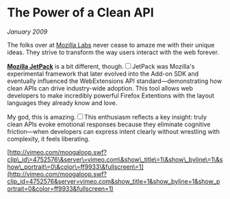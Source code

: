 # The Power of a Clean API
*January 2009*





  The folks over at [Mozilla Labs](http://mozillalabs.com/) never cease to amaze me with their unique ideas. They strive to transform the way users interact with the web forever.

 [**Mozilla JetPack**](https://jetpack.mozillalabs.com/) is a bit different, though.<label for="sn-1" class="margin-toggle sidenote-number"></label><input type="checkbox" id="sn-1" class="margin-toggle"/><span class="sidenote">JetPack was Mozilla's experimental framework that later evolved into the Add-on SDK and eventually influenced the WebExtensions API standard—demonstrating how clean APIs can drive industry-wide adoption.</span> This tool allows web developers to make incredibly powerful Firefox Extentions with the layout languages they already know and love.

 My god, this is amazing.<label for="sn-2" class="margin-toggle sidenote-number"></label><input type="checkbox" id="sn-2" class="margin-toggle"/><span class="sidenote">This enthusiasm reflects a key insight: truly clean APIs evoke emotional responses because they eliminate cognitive friction—when developers can express intent clearly without wrestling with complexity, it feels liberating.</span>

 [http://vimeo.com/moogaloop.swf?clip\_id\=4752576\&server\=vimeo.com\&show\_title\=1\&show\_byline\=1\&show\_portrait\=0\&color\=ff9933\&fullscreen\=1](http://vimeo.com/moogaloop.swf?clip_id=4752576&server=vimeo.com&show_title=1&show_byline=1&show_portrait=0&color=ff9933&fullscreen=1)

  